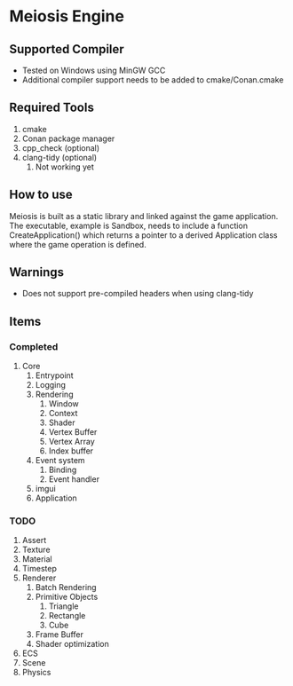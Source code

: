 # Meiosis Engine

## Supported Compiler

* Tested on Windows using MinGW GCC
* Additional compiler support needs to be added to cmake/Conan.cmake

## Required Tools

1. cmake
2. Conan package manager
3. cpp_check (optional)
4. clang-tidy (optional)
   1. Not working yet

## How to use

Meiosis is built as a static library and linked against the game application. The executable, example is Sandbox, needs to include a function CreateApplication() which returns a pointer to a derived Application class where the game operation is defined.

## Warnings

* Does not support pre-compiled headers when using clang-tidy

## Items

### Completed

1. Core
   1. Entrypoint
   2. Logging
   3. Rendering
      1. Window
      2. Context
      3. Shader
      4. Vertex Buffer
      5. Vertex Array
      6. Index buffer
   4. Event system
      1. Binding
      2. Event handler
   5. imgui
   6. Application

### TODO

1. Assert
2. Texture
3. Material
4. Timestep
5. Renderer
   1. Batch Rendering
   2. Primitive Objects
      1. Triangle
      2. Rectangle
      3. Cube
   3. Frame Buffer
   4. Shader optimization
6. ECS
7. Scene
8. Physics
